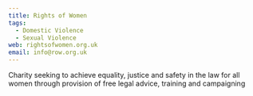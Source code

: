 ```yaml
---
title: Rights of Women
tags:
  - Domestic Violence
  - Sexual Violence
web: rightsofwomen.org.uk
email: info@row.org.uk
---
```

Charity seeking to achieve equality, justice and safety in the law for all women through provision of free legal advice, training and campaigning
